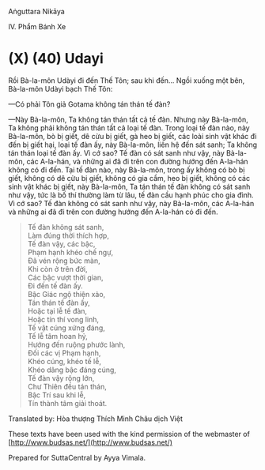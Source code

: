  

Aṅguttara Nikāya

IV. Phẩm Bánh Xe

# (X) (40) Udayi

Rồi Bà-la-môn Udàyi đi đến Thế Tôn; sau khi đến... Ngồi xuống một bên, Bà-la-môn Udàyi bạch Thế Tôn:

—Có phải Tôn giả Gotama không tán thán tế đàn?

—Này Bà-la-môn, Ta không tán thán tất cả tế đàn. Nhưng này Bà-la-môn, Ta không phải không tán thán tất cả loại tế đàn. Trong loại tế đàn nào, này Bà-la-môn, bò bị giết, dê cừu bị giết, gà heo bị giết, các loài sinh vật khác đi đến bị giết hại, loại tế đàn ấy, này Bà-la-môn, liên hệ đến sát sanh; Ta không tán thán loại tế đàn ấy. Vì cớ sao? Tế đàn có sát sanh như vậy, này Bà-la-môn, các A-la-hán, và những ai đã đi trên con đường hướng đến A-la-hán không có đi đến. Tại tế đàn nào, này Bà-la-môn, trong ấy không có bò bị giết, không có dê cừu bị giết, không có gia cầm, heo bị giết, không có các sinh vật khác bị giết, này Bà-la-môn, Ta tán thán tế đàn không có sát sanh như vậy, tức là bố thí thường làm từ lâu, tế đàn cầu hạnh phúc cho gia đình. Vì cớ sao? Tế đàn không có sát sanh như vậy, này Bà-la-môn, các A-la-hán và những ai đã đi trên con đường hướng đến A-la-hán có đi đến.

> Tế đàn không sát sanh,  
> Làm đúng thời thích hợp,  
> Tế đàn vậy, các bậc,  
> Phạm hạnh khéo chế ngự,  
> Ðã vén rộng bức màn,  
> Khi còn ở trên đời,  
> Các bậc vượt thời gian,  
> Ði đến tế đàn ấy.  
> Bậc Giác ngộ thiện xảo,  
> Tán thán tế đàn ấy,  
> Hoặc tại lễ tế đàn,  
> Hoặc tín thí vong linh,  
> Tế vật cúng xứng đáng,  
> Tế lễ tâm hoan hỷ,  
> Hướng đến ruộng phước lành,  
> Ðối các vị Phạm hạnh,  
> Khéo cúng, khéo tế lễ,  
> Khéo dâng bậc đáng cúng,  
> Tế đàn vậy rộng lớn,  
> Chư Thiên đều tán thán,  
> Bậc Trí sau khi lễ,  
> Tín thành tâm giải thoát.

Translated by: Hòa thượng Thích Minh Châu dịch Việt

These texts have been used with the kind permission of the webmaster of [http://www.budsas.net/](http://www.budsas.net/)

Prepared for SuttaCentral by Ayya Vimala.